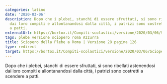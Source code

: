```yaml
---
categories: latino
date: '2020-03-06'
description: Dopo che i plebei, stanchi di essere sfruttati, si sono ribellati astenendosi
  dai loro compiti e allontanandosi dalla città, i patrizi sono costretti a scendere
  a patti.
externalUrl: https://bortox.it/Compiti-scolastici/versione/2020/03/06/Sciopero-della-plebe-a-Roma.html
tags: plebe versione sciopero roma Azzurra
title: Sciopero della Plebe a Roma | Versione 28 pagina 126
type: redirect
target: https://bortox.it/Compiti-scolastici/versione/2020/03/06/Sciopero-della-plebe-a-Roma.html
---
```



Dopo che i plebei, stanchi di essere sfruttati, si sono ribellati astenendosi dai loro compiti e allontanandosi dalla città, i patrizi sono costretti a scendere a patti.